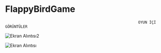 # FlappyBirdGame

                                                                OYUN İÇİ GÖRÜNTÜLER
![Ekran Alıntısı2](https://user-images.githubusercontent.com/79220327/197046474-27c4985d-d3aa-44a6-b59b-5fbc855ab018.PNG)



![Ekran Alıntısı](https://user-images.githubusercontent.com/79220327/197046513-0ab48aa6-4e89-4b3f-bc27-1428593a763d.PNG)
